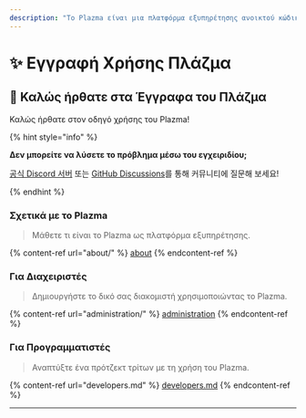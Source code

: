```yaml
---
description: "Το Plazma είναι μια πλατφόρμα εξυπηρέτησης ανοικτού κώδικα για το Minecraft: Java Edition που προσθέτει πειραματική βελτιστοποίηση βασισμένη σε χαρτί και προσαρμοσμένες λειτουργίες παιχνιδιού."
---
```


# ✨ Εγγραφή Χρήσης Πλάζμα

## 👋 Καλώς ήρθατε στα Έγγραφα του Πλάζμα

Καλώς ήρθατε στον οδηγό χρήσης του Plazma!

{% hint style="info" %}

**Δεν μπορείτε να λύσετε το πρόβλημα μέσω του εγχειριδίου;**

[공식 Discord 서버](https://discord.gg/MmfC52K8A8) 또는 [GitHub Discussions](https://github.com/PlazmaMC/PlazmaBukkit/discussions)를 통해 커뮤니티에 질문해 보세요!

{% endhint %}

### Σχετικά με το Plazma

> Μάθετε τι είναι το Plazma ως πλατφόρμα εξυπηρέτησης.

{% content-ref url="about/" %}
[about](about/)
{% endcontent-ref %}

### Για Διαχειριστές

> Δημιουργήστε το δικό σας διακομιστή χρησιμοποιώντας το Plazma.

{% content-ref url="administration/" %}
[administration](administration/)
{% endcontent-ref %}

### Για Προγραμματιστές

> Αναπτύξτε ένα πρότζεκτ τρίτων με τη χρήση του Plazma.

{% content-ref url="developers.md" %}
[developers.md](developers.md)
{% endcontent-ref %}

***
